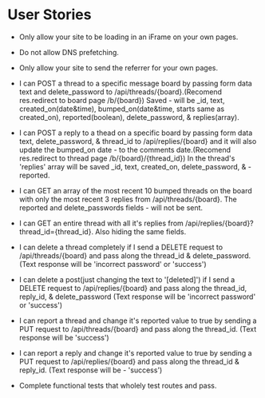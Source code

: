 # User Stories

- Only allow your site to be loading in an iFrame on your own pages.

- Do not allow DNS prefetching.

- Only allow your site to send the referrer for your own pages.

- I can POST a thread to a specific message board by passing form data text and delete_password to /api/threads/{board}.(Recomend res.redirect to board page /b/{board}) Saved - will be _id, text, created_on(date&time), bumped_on(date&time, starts same as created_on), reported(boolean), delete_password, & replies(array).

- I can POST a reply to a thead on a specific board by passing form data text, delete_password, & thread_id to /api/replies/{board} and it will also update the bumped_on date - to the comments date.(Recomend res.redirect to thread page /b/{board}/{thread_id}) In the thread's 'replies' array will be saved _id, text, created_on, delete_password, & - reported.

- I can GET an array of the most recent 10 bumped threads on the board with only the most recent 3 replies from /api/threads/{board}. The reported and delete_passwords fields - will not be sent.

- I can GET an entire thread with all it's replies from /api/replies/{board}?thread_id={thread_id}. Also hiding the same fields.

- I can delete a thread completely if I send a DELETE request to /api/threads/{board} and pass along the thread_id & delete_password. (Text response will be 'incorrect password' or 'success')

- I can delete a post(just changing the text to '[deleted]') if I send a DELETE request to /api/replies/{board} and pass along the thread_id, reply_id, & delete_password
(Text response will be 'incorrect password' or 'success')

- I can report a thread and change it's reported value to true by sending a PUT request to /api/threads/{board} and pass along the thread_id. (Text response will be 'success')

- I can report a reply and change it's reported value to true by sending a PUT request to /api/replies/{board} and pass along the thread_id & reply_id. (Text response will be - 'success')

- Complete functional tests that wholely test routes and pass.
